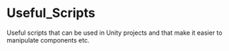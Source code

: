 # Useful_Scripts
 Useful scripts that can be used in Unity projects and that make it easier to manipulate components etc.
